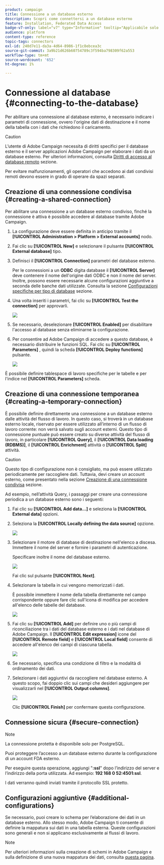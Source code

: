 ```yaml
---
product: campaign
title: Connessione a un database esterno
description: Scopri come connettersi a un database esterno
feature: Installation, Federated Data Access
badge-v7-only: label="v7" type="Informative" tooltip="Applicabile solo a Campaign Classic v7"
audience: platform
content-type: reference
topic-tags: connectors
exl-id: 240d7e11-da3a-4d64-8986-1f1c8ebcea3c
source-git-commit: 3a9b21d626b60754789c3f594ba798309f62a553
workflow-type: tm+mt
source-wordcount: '652'
ht-degree: 1%

---
```


# Connessione al database {#connecting-to-the-database}



Per abilitare una connessione al database esterno, è necessario indicare i parametri di connessione, ovvero l&#39;origine dati di destinazione e il nome della tabella con i dati che richiedono il caricamento.

>[!CAUTION]
>
>L’utente di Adobe Campaign necessita di diritti specifici per il database esterno e il server applicazioni Adobe Campaign per elaborare i dati da un database esterno. Per ulteriori informazioni, consulta [Diritti di accesso al database remoto](../../installation/using/remote-database-access-rights.md) sezione.
>
>Per evitare malfunzionamenti, gli operatori che accedono ai dati condivisi remoti devono essere in grado di operare da spazi separati.

## Creazione di una connessione condivisa {#creating-a-shared-connection}

Per abilitare una connessione a un database esterno condiviso, finché la connessione è attiva è possibile accedere al database tramite Adobe Campaign.

1. La configurazione deve essere definita in anticipo tramite il **[!UICONTROL Administration > Platform > External accounts]** nodo.
1. Fai clic su **[!UICONTROL New]** e selezionare il pulsante **[!UICONTROL External database]** tipo.
1. Definisci il **[!UICONTROL Connection]** parametri del database esterno.

   Per le connessioni a un **ODBC** digita database il **[!UICONTROL Server]** deve contenere il nome dell&#39;origine dati ODBC e non il nome del server. Inoltre, possono essere necessarie alcune configurazioni aggiuntive a seconda delle banche dati utilizzate. Consulta la sezione [Configurazioni specifiche per tipo di database](../../installation/using/configure-fda.md) sezione.

1. Una volta inseriti i parametri, fai clic su **[!UICONTROL Test the connection]** per approvarli.

   ![](assets/wf-external-account-create.png)

1. Se necessario, deselezionare **[!UICONTROL Enabled]** per disabilitare l&#39;accesso al database senza eliminarne la configurazione.
1. Per consentire ad Adobe Campaign di accedere a questo database, è necessario distribuire le funzioni SQL. Fai clic su **[!UICONTROL Parameters]** , quindi la scheda **[!UICONTROL Deploy functions]** pulsante.

   ![](assets/wf-external-account-functions.png)

È possibile definire tablespace di lavoro specifiche per le tabelle e per l&#39;indice nel **[!UICONTROL Parameters]** scheda.

## Creazione di una connessione temporanea {#creating-a-temporary-connection}

È possibile definire direttamente una connessione a un database esterno dalle attività del flusso di lavoro. In questo caso, si troverà in un database esterno locale, riservato per essere utilizzato all’interno di un flusso di lavoro corrente: non verrà salvato sugli account esterni. Questo tipo di connessione puntuale può essere creato su diverse attività del flusso di lavoro, in particolare **[!UICONTROL Query]**, il **[!UICONTROL Data loading (RDBMS)]**, il **[!UICONTROL Enrichment]** attività o **[!UICONTROL Split]** attività.

>[!CAUTION]
>
>Questo tipo di configurazione non è consigliato, ma può essere utilizzato periodicamente per raccogliere dati. Tuttavia, devi creare un account esterno, come presentato nella sezione [Creazione di una connessione condivisa](#creating-a-shared-connection) sezione.

Ad esempio, nell’attività Query, i passaggi per creare una connessione periodica a un database esterno sono i seguenti:

1. Fai clic su **[!UICONTROL Add data...]** e seleziona la **[!UICONTROL External data]** opzioni.
1. Seleziona la **[!UICONTROL Locally defining the data source]** opzione.

   ![](assets/wf_add_data_local_external_data.png)

1. Selezionare il motore di database di destinazione nell&#39;elenco a discesa. Immettere il nome del server e fornire i parametri di autenticazione.

   Specificare inoltre il nome del database esterno.

   ![](assets/wf_add_data_local_external_data_param.png)

   Fai clic sul pulsante **[!UICONTROL Next]**.

1. Selezionare la tabella in cui vengono memorizzati i dati.

   È possibile immettere il nome della tabella direttamente nel campo corrispondente oppure fare clic sull&#39;icona di modifica per accedere all&#39;elenco delle tabelle del database.

   ![](assets/wf_add_data_local_external_data_select_table.png)

1. Fai clic su **[!UICONTROL Add]** per definire uno o più campi di riconciliazione tra i dati del database esterno e i dati nel database di Adobe Campaign. Il **[!UICONTROL Edit expression]** icone del **[!UICONTROL Remote field]** e **[!UICONTROL Local field]** consente di accedere all&#39;elenco dei campi di ciascuna tabella.

   ![](assets/wf_add_data_local_external_data_join.png)

1. Se necessario, specifica una condizione di filtro e la modalità di ordinamento dei dati.
1. Selezionare i dati aggiuntivi da raccogliere nel database esterno. A questo scopo, fai doppio clic sui campi che desideri aggiungere per visualizzarli nel **[!UICONTROL Output columns]**.

   ![](assets/wf_add_data_local_external_data_select.png)

   Clic **[!UICONTROL Finish]** per confermare questa configurazione.

## Connessione sicura {#secure-connection}

>[!NOTE]
>
>La connessione protetta è disponibile solo per PostgreSQL.

Puoi proteggere l’accesso a un database esterno durante la configurazione di un account FDA esterno.

Per eseguire questa operazione, aggiungi &quot;**:ssl**&quot; dopo l’indirizzo del server e l’indirizzo della porta utilizzata. Ad esempio: **192 168 0 52:4501:ssl**.

I dati verranno quindi inviati tramite il protocollo SSL protetto.

## Configurazioni aggiuntive {#additional-configurations}

Se necessario, puoi creare lo schema per l’elaborazione dei dati in un database esterno. Allo stesso modo, Adobe Campaign ti consente di definire la mappatura sui dati in una tabella esterna. Queste configurazioni sono generali e non si applicano esclusivamente ai flussi di lavoro.

>[!NOTE]
>
>Per ulteriori informazioni sulla creazione di schemi in Adobe Campaign e sulla definizione di una nuova mappatura dei dati, consulta [questa pagina](../../configuration/using/about-schema-edition.md).
